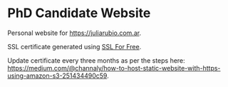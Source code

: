 # PhD Candidate Website

Personal website for https://juliarubio.com.ar.

SSL certificate generated using [SSL For Free](https://www.sslforfree.com/create?generate&domains=juliarubio.com.ar).

Update certificate every three months as per the steps here: https://medium.com/@channaly/how-to-host-static-website-with-https-using-amazon-s3-251434490c59.
